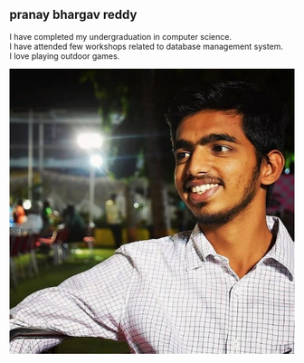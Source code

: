 ## pranay bhargav reddy 
I have completed my undergraduation in computer science. <br>
I have attended few workshops related to database management system.<br>
I love playing outdoor games.

![Mypic](Mypic.jpg)
